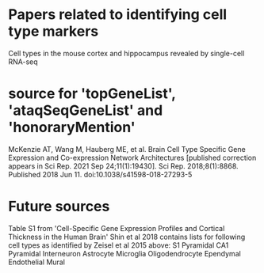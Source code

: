 # Papers related to identifying cell type markers
Cell types in the mouse cortex and hippocampus revealed by single-cell RNA-seq

# source for 'topGeneList', 'ataqSeqGeneList' and 'honoraryMention'
McKenzie AT, Wang M, Hauberg ME, et al. Brain Cell Type Specific Gene Expression and Co-expression Network Architectures [published correction appears in Sci Rep. 2021 Sep 24;11(1):19430]. Sci Rep. 2018;8(1):8868. Published 2018 Jun 11. doi:10.1038/s41598-018-27293-5

# Future sources
Table S1 from 'Cell-Specific Gene Expression Profiles and Cortical Thickness in the Human Brain' Shin et al 2018 contains lists for following cell types as identified by Zeisel et al 2015 above:
    S1 Pyramidal
    CA1 Pyramidal
    Interneuron
    Astrocyte
    Microglia
    Oligodendrocyte
    Ependymal
    Endothelial
    Mural
